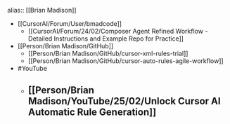 alias:: [[Brian Madison]]

- [[CursorAI/Forum/User/bmadcode]]
	- [[CursorAI/Forum/24/02/Composer Agent Refined Workflow - Detailed Instructions and Example Repo for Practice]]
- [[Person/Brian Madison/GitHub]]
	- [[Person/Brian Madison/GitHub/cursor-xml-rules-trial]]
	- [[Person/Brian Madison/GitHub/cursor-auto-rules-agile-workflow]]
- #YouTube
	- [[Person/Brian Madison/YouTube/25/02/Unlock Cursor AI Automatic Rule Generation]]
		-